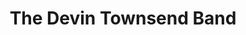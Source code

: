 ---
title: "The Devin Townsend Band"
summary: "Canadian rock band led by . The band was formed by Townsend in 2002 in order to have a permanent band alongside his other project for recording and touring for his solo releases. The band released two studio albums, before the disbandment in 2007 when Townsend went on hiatus for two years."
image: "the-devin-townsend-band.jpg"
apple_music_artist_url: "https://music.apple.com/gb/artist/the-devin-townsend-band/205561574"
wikipedia_url: "none"
---